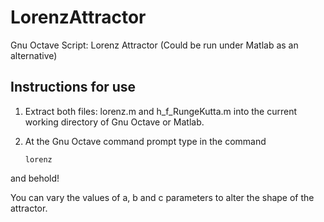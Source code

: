 # LorenzAttractor

Gnu Octave Script: Lorenz Attractor
(Could be run under Matlab as an alternative)


## Instructions for use


1. Extract both files: lorenz.m and h_f_RungeKutta.m into the 
   current working directory of Gnu Octave or Matlab.

2. At the Gnu Octave command prompt type in the command 
   ~~~
   lorenz
   ~~~

and behold!

You can vary the values of a, b and c parameters to alter the shape of the attractor.
